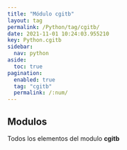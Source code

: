 ```yaml
---
title: "Módulo cgitb"
layout: tag
permalink: /Python/tag/cgitb/
date: 2021-11-01 10:24:03.955210
key: Python.cgitb
sidebar: 
  nav: python
aside: 
  toc: true
pagination: 
  enabled: true
  tag: "cgitb"
  permalink: /:num/
---
```


<h2>Modulos</h2>
Todos los elementos del modulo <strong>cgitb</strong>

